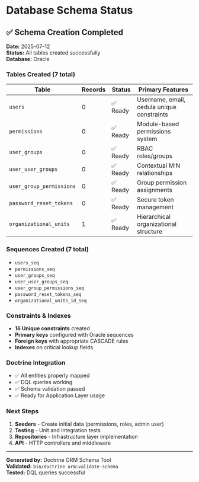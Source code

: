 # Database Schema Status

## ✅ Schema Creation Completed

**Date:** 2025-07-12  
**Status:** All tables created successfully  
**Database:** Oracle

### Tables Created (7 total)

| Table                    | Records | Status   | Primary Features                           |
| ------------------------ | ------- | -------- | ------------------------------------------ |
| `users`                  | 0       | ✅ Ready | Username, email, cedula unique constraints |
| `permissions`            | 0       | ✅ Ready | Module-based permissions system            |
| `user_groups`            | 0       | ✅ Ready | RBAC roles/groups                          |
| `user_user_groups`       | 0       | ✅ Ready | Contextual M:N relationships               |
| `user_group_permissions` | 0       | ✅ Ready | Group permission assignments               |
| `password_reset_tokens`  | 0       | ✅ Ready | Secure token management                    |
| `organizational_units`   | 1       | ✅ Ready | Hierarchical organizational structure      |

### Sequences Created (7 total)

-  `users_seq`
-  `permissions_seq`
-  `user_groups_seq`
-  `user_user_groups_seq`
-  `user_group_permissions_seq`
-  `password_reset_tokens_seq`
-  `organizational_units_id_seq`

### Constraints & Indexes

-  **16 Unique constraints** created
-  **Primary keys** configured with Oracle sequences
-  **Foreign keys** with appropriate CASCADE rules
-  **Indexes** on critical lookup fields

### Doctrine Integration

-  ✅ All entities properly mapped
-  ✅ DQL queries working
-  ✅ Schema validation passed
-  ✅ Ready for Application Layer usage

### Next Steps

1. **Seeders** - Create initial data (permissions, roles, admin user)
2. **Testing** - Unit and integration tests
3. **Repositories** - Infrastructure layer implementation
4. **API** - HTTP controllers and middleware

---

**Generated by:** Doctrine ORM Schema Tool  
**Validated:** `bin/doctrine orm:validate-schema`  
**Tested:** DQL queries successful
